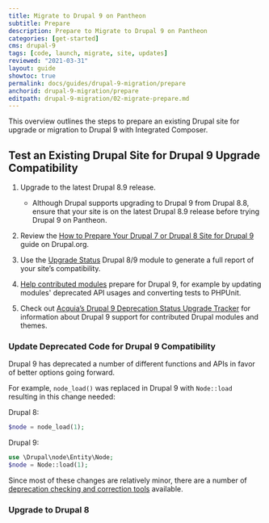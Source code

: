 ```yaml
---
title: Migrate to Drupal 9 on Pantheon
subtitle: Prepare
description: Prepare to Migrate to Drupal 9 on Pantheon
categories: [get-started]
cms: drupal-9
tags: [code, launch, migrate, site, updates]
reviewed: "2021-03-31"
layout: guide
showtoc: true
permalink: docs/guides/drupal-9-migration/prepare
anchorid: drupal-9-migration/prepare
editpath: drupal-9-migration/02-migrate-prepare.md
---
```


This overview outlines the steps to prepare an existing Drupal site for upgrade or migration to Drupal 9 with Integrated Composer.

## Test an Existing Drupal Site for Drupal 9 Upgrade Compatibility

1. Upgrade to the latest Drupal 8.9 release.

   - Although Drupal supports upgrading to Drupal 9 from Drupal 8.8, ensure that your site is on the latest Drupal 8.9 release before trying Drupal 9 on Pantheon.

1. Review the [How to Prepare Your Drupal 7 or Drupal 8 Site for Drupal 9](https://www.drupal.org/docs/9/how-to-prepare-your-drupal-7-or-8-site-for-drupal-9) guide on Drupal.org.

1. Use the [Upgrade Status](https://www.drupal.org/project/upgrade_status) Drupal 8/9 module to generate a full report of your site’s compatibility.

1. [Help contributed modules](https://www.drupal.org/node/3032484) prepare for Drupal 9, for example by updating modules' deprecated API usages and converting tests to PHPUnit.

1. Check out [Acquia’s Drupal 9 Deprecation Status Upgrade Tracker](https://dev.acquia.com/drupal9/deprecation_status) for information about Drupal 9 support for contributed Drupal modules and themes.

### Update Deprecated Code for Drupal 9 Compatibility

Drupal 9 has deprecated a number of different functions and APIs in favor of better options going forward.

For example, `node_load()` was replaced in Drupal 9 with `Node::load` resulting in this change needed:

Drupal 8:

```php
$node = node_load(1);
```

Drupal 9:

```php
use \Drupal\node\Entity\Node;
$node = Node::load(1);
```

Since most of these changes are relatively minor, there are a number of [deprecation checking and correction tools](https://www.drupal.org/docs/9/how-to-prepare-your-drupal-7-or-8-site-for-drupal-9/deprecation-checking-and-correction-tools) available.

### Upgrade to Drupal 8 